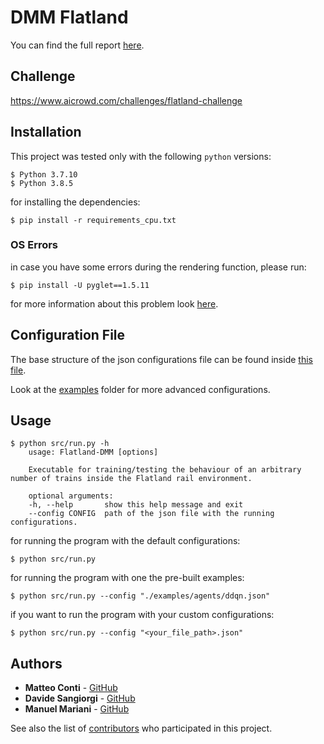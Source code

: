 # DMM Flatland

You can find the full report [here](./report/main.pdf).

## Challenge

https://www.aicrowd.com/challenges/flatland-challenge

## Installation

This project was tested only with the following `python` versions:

```
$ Python 3.7.10
$ Python 3.8.5
```

for installing the dependencies:

```
$ pip install -r requirements_cpu.txt
```

### OS Errors

in case you have some errors during the rendering function, please run:

```
$ pip install -U pyglet==1.5.11
```

for more information about this problem look [here](https://github.com/openai/gym/issues/2101).

## Configuration File

The base structure of the json configurations file can be found inside [this file](./src/configs/run.json).

Look at the [examples](./examples) folder for more advanced configurations.

## Usage

```
$ python src/run.py -h
    usage: Flatland-DMM [options]

    Executable for training/testing the behaviour of an arbitrary number of trains inside the Flatland rail environment.

    optional arguments:
    -h, --help       show this help message and exit
    --config CONFIG  path of the json file with the running configurations.
```

for running the program with the default configurations:

```
$ python src/run.py
```

for running the program with one the pre-built examples:

```
$ python src/run.py --config "./examples/agents/ddqn.json"
```

if you want to run the program with your custom configurations:

```
$ python src/run.py --config "<your_file_path>.json"
```

## Authors

- **Matteo Conti** - [GitHub](https://github.com/contimatteo)
- **Davide Sangiorgi** - [GitHub](https://github.com/DavideSangiorgi)
- **Manuel Mariani** - [GitHub](https://github.com/manuel-mariani)

See also the list of [contributors](https://github.com/contimatteo/Flatland-DMM/graphs/contributors) who participated in this project.
